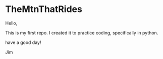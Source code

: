 TheMtnThatRides
===============

Hello,

This is my first repo. I created it to practice coding, specifically in python.

have a good day!

Jim
